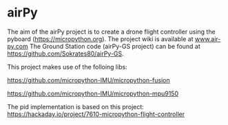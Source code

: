 # airPy

The aim of the airPy project is to create a drone flight controller using the pyboard (https://micropython.org).
The project wiki is available at www.air-py.com
The Ground Station code (airPy-GS project) can be found at https://github.com/Sokrates80/airPy-GS.

This project makes use of the folloing libs:

https://github.com/micropython-IMU/micropython-fusion

https://github.com/micropython-IMU/micropython-mpu9150

The pid implementation is based on this project:
https://hackaday.io/project/7610-micropython-flight-controller
